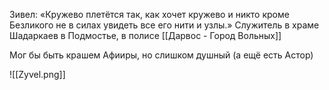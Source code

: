 Зивел: «Кружево плетётся так, как хочет кружево и никто кроме Безликого не в силах увидеть все его нити и узлы.» 
Служитель в храме Шадаркаев в Подмостье, в полисе [[Дарвос - Город Вольных]]

Мог бы быть крашем Афииры, но слишком душный (а ещё есть Астор)

![[Zyvel.png]]
